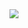 <img src="https://github-readme-stats.vercel.app/api?username=furrior&theme=calm&show_icons=true&include_all_commits=true&hide_rank=true&hide=stars&show=reviews">
